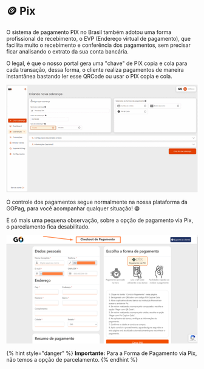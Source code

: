 # 🪙 Pix


<!-- <p>Depois da inauguração do PIX no Brasil, o sistema também adotou o EVP (Endereços Virtuais de Pagamento), que por aqui ganhou o nome de Chave Aleatória. Dessa forma, o cliente realiza pagamentos de maneira instantânea e sem divulgar seus dados como CPF, telefone, ou e-mail.<br> -->

O sistema de pagamento PIX no Brasil também adotou uma forma profissional de recebimento, o EVP (Endereço virtual de pagamento), que facilita muito o recebimento e conferência dos pagamentos, sem precisar ficar analisando o extrato da sua conta bancária. 

O legal, é que o nosso portal gera uma "chave" de PIX copia e cola para cada transação, dessa forma, o cliente realiza pagamentos de maneira instantânea bastando ler esse QRCode ou usar o PIX copia e cola.


![criar_cobranca_formas_pagamento_pix](/assets/prints/criar_cobranca_formas_pagamento_pix.gif)

O controle dos pagamentos segue normalmente na nossa plataforma da GOPag, para você acompanhar qualquer situação! 😁

E só mais uma pequena observação, sobre a opção de pagamento via Pix, o parcelamento fica desabilitado.</p>

![criar_cobranca_formas_pagamento_pix_checkout](/assets/prints/criar_cobranca_informacoes_checkout.png)


{% hint style="danger" %}
**Importante:**  Para a Forma de Pagamento via Pix, não temos a opção de parcelamento.
{% endhint %}
